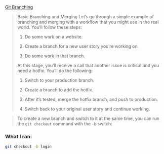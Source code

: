[Git Branching](https://git-scm.com/book/en/v2/Git-Branching-Basic-Branching-and-Merging)
> Basic Branching and Merging
> Let’s go through a simple example of branching and merging with a workflow that you might use in the real world. You’ll follow these steps:
> 1. Do some work on a website.
>
> 2. Create a branch for a new user story you’re working on.
>
> 3. Do some work in that branch.
>
> At this stage, you’ll receive a call that another issue is critical and you need a hotfix. You’ll do the following:
>
> 1. Switch to your production branch.
>
> 2. Create a branch to add the hotfix.
>
> 3. After it’s tested, merge the hotfix branch, and push to production.
>
> 4. Switch back to your original user story and continue working.

> To create a new branch and switch to it at the same time, you can run the `git checkout` command with the `-b` switch:

### What I ran:
```bash
git checkout -b login
```